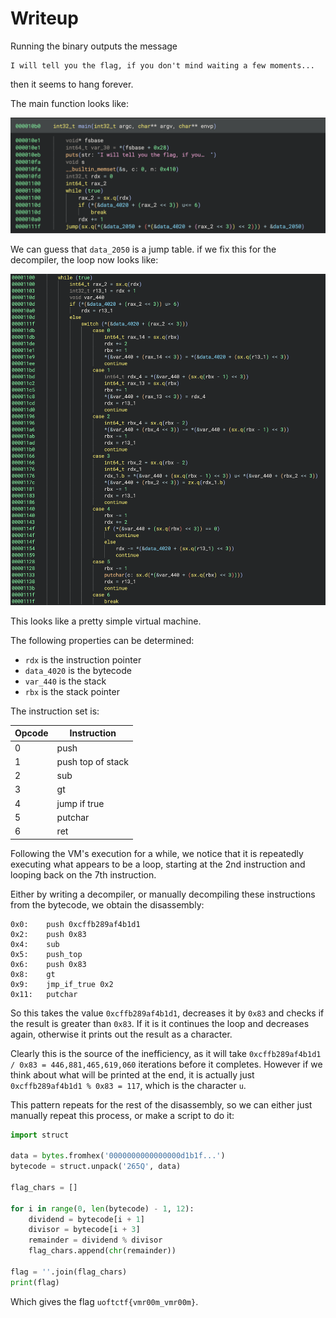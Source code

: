 # Writeup

Running the binary outputs the message

```
I will tell you the flag, if you don't mind waiting a few moments...
```

then it seems to hang forever.

The main function looks like:

![main function](./assets/main-function.png)

We can guess that `data_2050` is a jump table. if we fix this for the decompiler, the loop now looks like:

![fixed loop](./assets/main-loop.png)

This looks like a pretty simple virtual machine.

The following properties can be determined:

- `rdx` is the instruction pointer
- `data_4020` is the bytecode
- `var_440` is the stack
- `rbx` is the stack pointer

The instruction set is:

| Opcode | Instruction       |
| ------ | ----------------- |
| 0      | push              |
| 1      | push top of stack |
| 2      | sub               |
| 3      | gt                |
| 4      | jump if true      |
| 5      | putchar           |
| 6      | ret               |

Following the VM's execution for a while, we notice that it is repeatedly executing what appears to be a loop, starting at the 2nd instruction and looping back on the 7th instruction.

Either by writing a decompiler, or manually decompiling these instructions from the bytecode, we obtain the disassembly:

```
0x0:    push 0xcffb289af4b1d1
0x2:    push 0x83
0x4:    sub
0x5:    push_top
0x6:    push 0x83
0x8:    gt
0x9:    jmp_if_true 0x2
0x11:   putchar
```

So this takes the value `0xcffb289af4b1d1`, decreases it by `0x83` and checks if the result is greater than `0x83`. If it is it continues the loop and decreases again, otherwise it prints out the result as a character.

Clearly this is the source of the inefficiency, as it will take `0xcffb289af4b1d1 / 0x83 = 446,881,465,619,060` iterations before it completes. However if we think about what will be printed at the end, it is actually just `0xcffb289af4b1d1 % 0x83 = 117`, which is the character `u`.

This pattern repeats for the rest of the disassembly, so we can either just manually repeat this process, or make a script to do it:

```py
import struct

data = bytes.fromhex('0000000000000000d1b1f...')
bytecode = struct.unpack('265Q', data)

flag_chars = []

for i in range(0, len(bytecode) - 1, 12):
    dividend = bytecode[i + 1]
    divisor = bytecode[i + 3]
    remainder = dividend % divisor
    flag_chars.append(chr(remainder))

flag = ''.join(flag_chars)
print(flag)
```

Which gives the flag `uoftctf{vmr00m_vmr00m}`.

